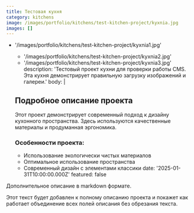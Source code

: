 ```yaml
---
title: Тестовая кухня
category: kitchens
image: /images/portfolio/kitchens/test-kitchen-project/kyxnia.jpg
images: []
---
```

- '/images/portfolio/kitchens/test-kitchen-project/kyxnia1.jpg'
  - '/images/portfolio/kitchens/test-kitchen-project/kyxnia2.jpg'
  - '/images/portfolio/kitchens/test-kitchen-project/kyxnia3.jpg'
description: 'Тестовый проект кухни для проверки работы CMS. Эта кухня демонстрирует правильную загрузку изображений и галереи.'
body: |
  ## Подробное описание проекта

  Этот проект демонстрирует современный подход к дизайну кухонного пространства.
  Здесь используются качественные материалы и продуманная эргономика.

  ### Особенности проекта:
  - Использование экологически чистых материалов
  - Оптимальное использование пространства
  - Современный дизайн с элементами классики
date: '2025-01-31T10:00:00.000Z'
featured: false

Дополнительное описание в markdown формате.

Этот текст будет добавлен к полному описанию проекта и покажет как работает объединение всех полей описания без обрезания текста.
